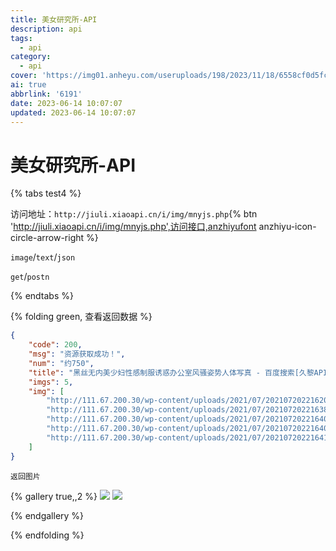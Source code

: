 ```yaml
---
title: 美女研究所-API
description: api
tags:
  - api
category:
  - api
cover: 'https://img01.anheyu.com/useruploads/198/2023/11/18/6558cf0d5fce1.png'
ai: true
abbrlink: '6191'
date: 2023-06-14 10:07:07
updated: 2023-06-14 10:07:07
---
```


# 美女研究所-API

{% tabs test4 %}
<!-- tab 访问地址-->
访问地址：`http://jiuli.xiaoapi.cn/i/img/mnyjs.php`{% btn 'http://jiuli.xiaoapi.cn/i/img/mnyjs.php',访问接口,anzhiyufont anzhiyu-icon-circle-arrow-right %}
<!-- endtab -->

<!-- tab 返回格式-->
`image`/`text`/`json`
<!-- endtab -->

<!-- tab 请求格式 -->
`get`/`postn`
<!-- endtab -->
{% endtabs %}

{% folding green, 查看返回数据 %}

```json
{
    "code": 200,
    "msg": "资源获取成功！",
    "num": "约750",
    "title": "黑丝无内美少妇性感制服诱惑办公室风骚姿势人体写真 - 百度搜索[久黎API]更多精彩内容不容错过。",
    "imgs": 5,
    "img": [
        "http://111.67.200.30/wp-content/uploads/2021/07/2021072022162051.jpg",
        "http://111.67.200.30/wp-content/uploads/2021/07/2021072022163835.jpg",
        "http://111.67.200.30/wp-content/uploads/2021/07/2021072022164018.jpg",
        "http://111.67.200.30/wp-content/uploads/2021/07/2021072022164054.jpg",
        "http://111.67.200.30/wp-content/uploads/2021/07/2021072022164141.jpg"
    ]
}
```

`返回图片`

{% gallery true,,2 %}
![](https://img01.anheyu.com/useruploads/0/2023/06/15/648b12c247c1a.jpg)
![](https://img01.anheyu.com/useruploads/0/2023/06/15/648b13079bc8e.jpg)

{% endgallery %}

{% endfolding %}


